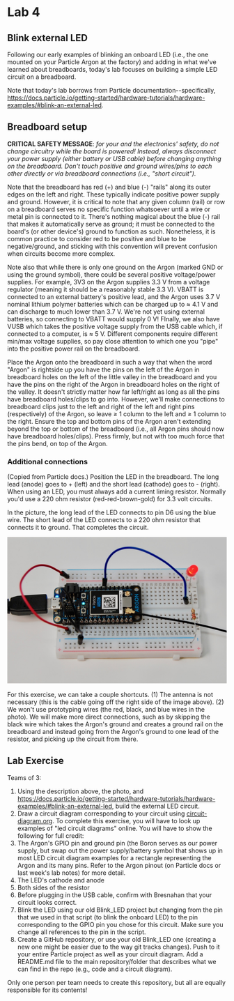 # Lab 4
## Blink external LED
Following our early examples of blinking an onboard LED (i.e., the one mounted on your Particle Argon at the factory) and adding in what we've learned about breadboards, today's lab focuses on building a simple LED circuit on a breadboard. 

Note that today's lab borrows from Particle documentation--specifically, https://docs.particle.io/getting-started/hardware-tutorials/hardware-examples/#blink-an-external-led. 

## Breadboard setup
**CRITICAL SAFETY MESSAGE**: *for your and the electronics' safety, do not change circuitry while the board is powered! Instead, always disconnect your power supply (either battery or USB cable) before changing anything on the breadboard. Don't touch positive and ground wires/pins to each other directly or via breadboard connections (i.e., "short circuit").*

Note that the breadboard has red (+) and blue (-) "rails" along its outer edges on the left and right. These typically indicate positive power supply and ground. However, it is critical to note that any given column (rail) or row on a breadboard serves no specific function whatsoever until a wire or metal pin is connected to it. There's nothing magical about the blue (-) rail that makes it automatically serve as ground; it must be connected to the board's (or other device's) ground to function as such. Nonetheless, it is common practice to consider red to be positive and blue to be negative/ground, and sticking with this convention will prevent confusion when circuits become more complex.

Note also that while there is only one ground on the Argon (marked GND or using the ground symbol), there could be several positive voltage/power supplies. For example, 3V3 on the Argon supplies 3.3 V from a voltage regulator (meaning it should be a reasonably stable 3.3 V). VBATT is connected to an external battery's positive lead, and the Argon uses 3.7 V nominal lithium polymer batteries which can be charged up to ≈ 4.1 V and can discharge to much lower than 3.7 V. We're not yet using external batteries, so connecting to VBATT would supply 0 V! FInally, we also have VUSB which takes the positive voltage supply from the USB cable which, if connected to a computer, is ≈ 5 V. Different components require different min/max voltage supplies, so pay close attention to which one you "pipe" into the positive power rail on the breadboard.

Place the Argon onto the breadboard in such a way that when the word "Argon" is rightside up you have the pins on the left of the Argon in breadboard holes on the left of the little valley in the breadboard and you have the pins on the right of the Argon in breadboard holes on the right of the valley. It doesn't strictly matter how far left/right as long as all the pins have breadboard holes/clips to go into. However, we'll make connections to breadboard clips just to the left and right of the left and right pins (respectively) of the Argon, so leave ≥ 1 column to the left and ≥ 1 column to the right. Ensure the top and bottom pins of the Argon aren't extending beyond the top or bottom of the breadboard (i.e., all Argon pins should now have breadboard holes/clips). Press firmly, but not with too much force that the pins bend, on top of the Argon. 

### Additional connections
(Copied from Particle docs.) Position the LED in the breadboard. The long lead (anode) goes to + (left) and the short lead (cathode) goes to - (right). When using an LED, you must always add a current liming resistor. Normally you'd use a 220 ohm resistor (red-red-brown-gold) for 3.3 volt circuits.

In the picture, the long lead of the LED connects to pin D6 using the blue wire. The short lead of the LED connects to a 220 ohm resistor that connects it to ground. That completes the circuit.

![Particle Argon LED circuit on breadboard](../assets/images/blink-led-argon_breadboard.jpg "Argon LED circuit")

For this exercise, we can take a couple shortcuts. (1) The antenna is not necessary (this is the cable going off the right side of the image above). (2) We won't use prototyping wires (the red, black, and blue wires in the photo). We will make more direct connections, such as by skipping the black wire which takes the Argon's ground and creates a ground rail on the breadboard and instead going from the Argon's ground to one lead of the resistor, and picking up the circuit from there. 

## Lab Exercise
Teams of 3:  
1. Using the description above, the photo, and https://docs.particle.io/getting-started/hardware-tutorials/hardware-examples/#blink-an-external-led, build the external LED circuit. 
2. Draw a circuit diagram corresponding to your circuit using [circuit-diagram.org](https://www.circuit-diagram.org/). To complete this exercise, you will have to look up examples of "led circuit diagrams" online. You will have to show the following for full credit:
  1. The Argon's GPIO pin and ground pin (the Boron serves as our power supply, but swap out the power supply/battery symbol that shows up in most LED circuit diagram examples for a rectangle representing the Argon and its many pins. Refer to the Argon pinout (on Particle docs or last week's lab notes) for more detail.
  2. The LED's cathode and anode
  3. Both sides of the resistor
2. Before plugging in the USB cable, confirm with Bresnahan that your circuit looks correct.
3. Blink the LED using our old Blink_LED project but changing from the pin that we used in that script (to blink the onboard LED) to the pin corresponding to the GPIO pin you chose for this circuit. Make sure you change all references to the pin in the script. 
4. Create a GitHub repository, or use your old Blink_LED one (creating a new one might be easier due to the way git tracks changes). Push to it your entire Particle project as well as your circuit diagram. Add a README.md file to the main repository/folder that describes what we can find in the repo (e.g., code and a circuit diagram).  

Only one person per team needs to create this repository, but all are equally responsible for its contents!